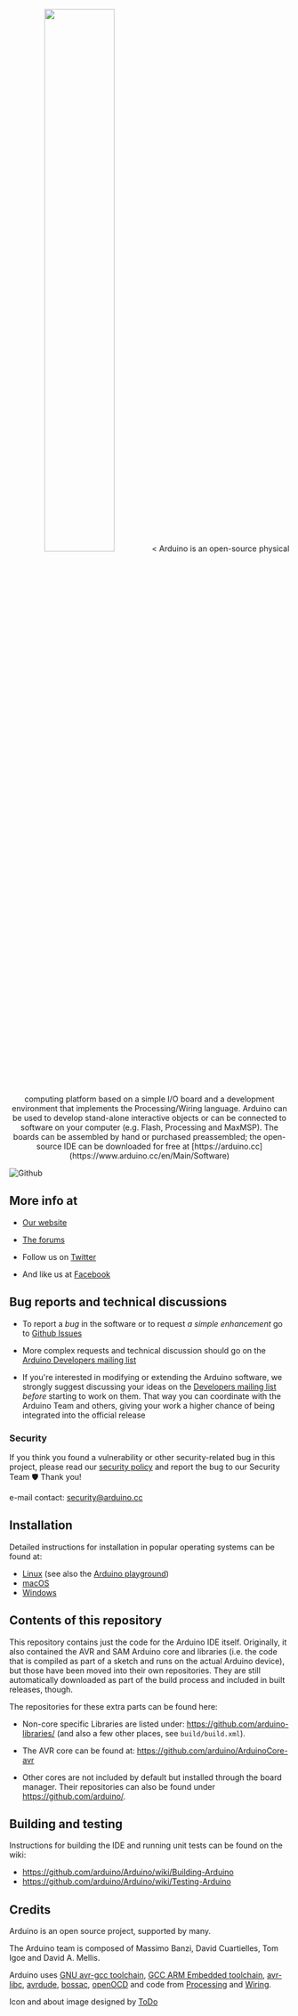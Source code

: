 <p align="center">
	<img src="http://content.arduino.cc/brand/arduino-color.svg" width="50%" />
<
Arduino is an open-source physical computing platform based on a simple I/O
board and a development environment that implements the Processing/Wiring
language. Arduino can be used to develop stand-alone interactive objects or
can be connected to software on your computer (e.g. Flash, Processing and MaxMSP).
The boards can be assembled by hand or purchased preassembled; the open-source
IDE can be downloaded for free at [https://arduino.cc](https://www.arduino.cc/en/Main/Software)

![Github](https://img.shields.io/github/v/release/arduino/Arduino)

## More info at

-  [Our website](https://www.arduino.cc/)

-  [The forums](https://forum.arduino.cc/)

-  Follow us on [Twitter](https://twitter.com/arduino)
-  And like us at [Facebook](https://www.facebook.com/official.arduino)

## Bug reports and technical discussions

-  To report a *bug* in the software or to request *a simple enhancement* go to [Github Issues](https://github.com/arduino/Arduino/issues)

-  More complex requests and technical discussion should go on the [Arduino Developers
mailing list](https://groups.google.com/a/arduino.cc/forum/#!forum/developers)

-  If you're interested in modifying or extending the Arduino software, we strongly
suggest discussing your ideas on the
[Developers mailing list](https://groups.google.com/a/arduino.cc/forum/#!forum/developers)
 *before* starting to work on them.
That way you can coordinate with the Arduino Team and others,
giving your work a higher chance of being integrated into the official release

### Security

If you think you found a vulnerability or other security-related bug in this project, please read our
[security policy](https://github.com/arduino/Arduino/security/policy) and report the bug to our Security Team 🛡️
Thank you!

e-mail contact: security@arduino.cc

## Installation

Detailed instructions for installation in popular operating systems can be found at:

-  [Linux](https://www.arduino.cc/en/Guide/Linux) (see also the [Arduino playground](https://playground.arduino.cc/Learning/Linux))
-  [macOS](https://www.arduino.cc/en/Guide/macOS)
-  [Windows](https://www.arduino.cc/en/Guide/Windows)

## Contents of this repository

This repository contains just the code for the Arduino IDE itself.
Originally, it also contained the AVR and SAM Arduino core and libraries
(i.e.  the code that is compiled as part of a sketch and runs on the
actual Arduino device), but those have been moved into their own
repositories.  They are still automatically downloaded as part of the
build process and included in built releases, though.

The repositories for these extra parts can be found here:
-   Non-core specific Libraries are listed under: <https://github.com/arduino-libraries/>
    (and also a few other places, see `build/build.xml`).

-   The AVR core can be found at: <https://github.com/arduino/ArduinoCore-avr>

-   Other cores are not included by default but installed through the
    board manager. Their repositories can also be found under
    <https://github.com/arduino/>.

## Building and testing

Instructions for building the IDE and running unit tests can be found on
the wiki:
-   <https://github.com/arduino/Arduino/wiki/Building-Arduino>
-   <https://github.com/arduino/Arduino/wiki/Testing-Arduino>

## Credits

Arduino is an open source project, supported by many.

The Arduino team is composed of Massimo Banzi, David Cuartielles, Tom Igoe
and David A. Mellis.

Arduino uses
[GNU avr-gcc toolchain](https://gcc.gnu.org/wiki/avr-gcc),
[GCC ARM Embedded toolchain](https://launchpad.net/gcc-arm-embedded),
[avr-libc](https://www.nongnu.org/avr-libc/),
[avrdude](https://www.nongnu.org/avrdude/),
[bossac](http://www.shumatech.com/web/products/bossa),
[openOCD](http://openocd.org/)
and code from [Processing](https://www.processing.org)
and [Wiring](http://wiring.org.co).

Icon and about image designed by [ToDo](https://www.todo.to.it/)

